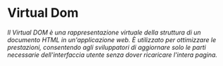 # Virtual Dom
*Il Virtual DOM è una rappresentazione virtuale della struttura di un documento HTML in un'applicazione web. È utilizzato per ottimizzare le prestazioni, consentendo agli sviluppatori di aggiornare solo le parti necessarie dell'interfaccia utente senza dover ricaricare l'intera pagina.*